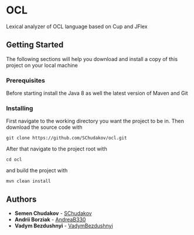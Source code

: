 # OCL

Lexical analyzer of OCL language based on Cup and JFlex

## Getting Started

The following sections will help you download and install a copy of this project on your local machine

### Prerequisites

Before starting install the Java 8 as well the latest version of Maven and Git

### Installing

First navigate to the working directory you want the project to be in.
Then download the source code with

```
git clone https://github.com/SChudakov/ocl.git
```

After that navigate to the project root with

```
cd ocl
```

and build the project with

```
mvn clean install
```

## Authors

* **Semen Chudakov** - [SChudakov](https://github.com/SChudakov)
* **Andrii Borziak** - [AndreaB330](https://github.com/AndreaB330)
* **Vadym Bezdushnyi** - [VadymBezdushnyi](https://github.com/VadymBezdushnyi)